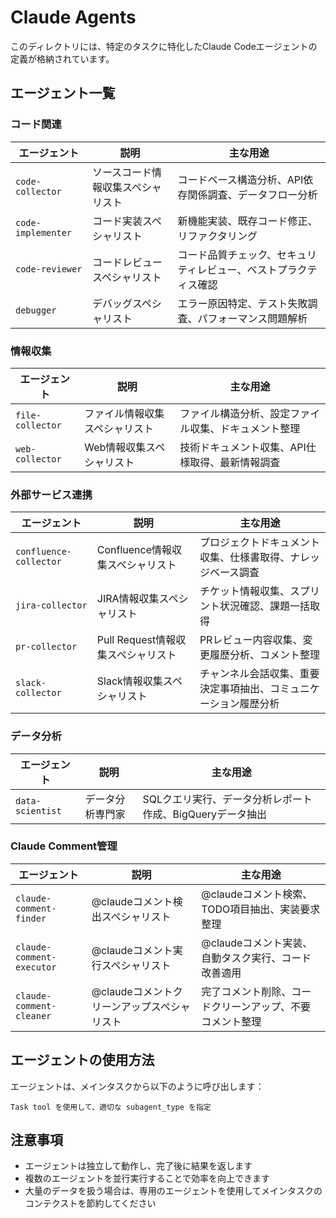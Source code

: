 # Claude Agents

このディレクトリには、特定のタスクに特化したClaude Codeエージェントの定義が格納されています。

## エージェント一覧

### コード関連

| エージェント | 説明 | 主な用途 |
|-------------|------|----------|
| `code-collector` | ソースコード情報収集スペシャリスト | コードベース構造分析、API依存関係調査、データフロー分析 |
| `code-implementer` | コード実装スペシャリスト | 新機能実装、既存コード修正、リファクタリング |
| `code-reviewer` | コードレビュースペシャリスト | コード品質チェック、セキュリティレビュー、ベストプラクティス確認 |
| `debugger` | デバッグスペシャリスト | エラー原因特定、テスト失敗調査、パフォーマンス問題解析 |

### 情報収集

| エージェント | 説明 | 主な用途 |
|-------------|------|----------|
| `file-collector` | ファイル情報収集スペシャリスト | ファイル構造分析、設定ファイル収集、ドキュメント整理 |
| `web-collector` | Web情報収集スペシャリスト | 技術ドキュメント収集、API仕様取得、最新情報調査 |

### 外部サービス連携

| エージェント | 説明 | 主な用途 |
|-------------|------|----------|
| `confluence-collector` | Confluence情報収集スペシャリスト | プロジェクトドキュメント収集、仕様書取得、ナレッジベース調査 |
| `jira-collector` | JIRA情報収集スペシャリスト | チケット情報収集、スプリント状況確認、課題一括取得 |
| `pr-collector` | Pull Request情報収集スペシャリスト | PRレビュー内容収集、変更履歴分析、コメント整理 |
| `slack-collector` | Slack情報収集スペシャリスト | チャンネル会話収集、重要決定事項抽出、コミュニケーション履歴分析 |

### データ分析

| エージェント | 説明 | 主な用途 |
|-------------|------|----------|
| `data-scientist` | データ分析専門家 | SQLクエリ実行、データ分析レポート作成、BigQueryデータ抽出 |

### Claude Comment管理

| エージェント | 説明 | 主な用途 |
|-------------|------|----------|
| `claude-comment-finder` | @claudeコメント検出スペシャリスト | @claudeコメント検索、TODO項目抽出、実装要求整理 |
| `claude-comment-executor` | @claudeコメント実行スペシャリスト | @claudeコメント実装、自動タスク実行、コード改善適用 |
| `claude-comment-cleaner` | @claudeコメントクリーンアップスペシャリスト | 完了コメント削除、コードクリーンアップ、不要コメント整理 |

## エージェントの使用方法

エージェントは、メインタスクから以下のように呼び出します：

```
Task tool を使用して、適切な subagent_type を指定
```

## 注意事項

- エージェントは独立して動作し、完了後に結果を返します
- 複数のエージェントを並行実行することで効率を向上できます
- 大量のデータを扱う場合は、専用のエージェントを使用してメインタスクのコンテクストを節約してください
